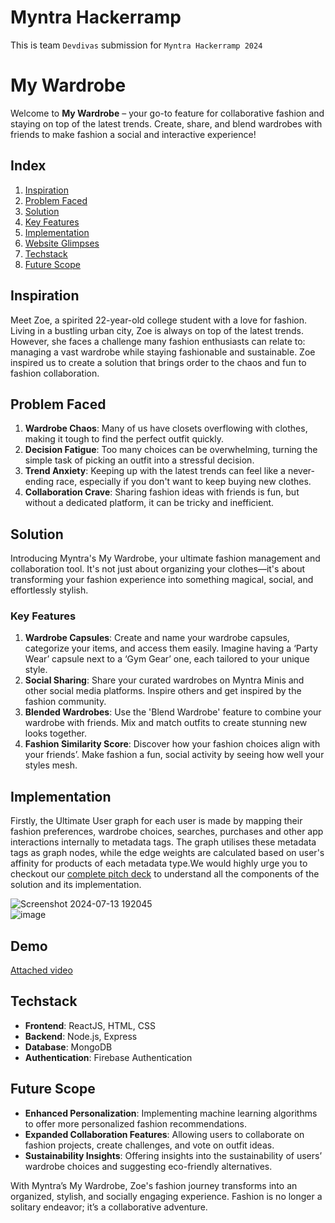 # Myntra Hackerramp
This is team `Devdivas` submission for `Myntra Hackerramp 2024`

# My Wardrobe 
Welcome to **My Wardrobe** – your go-to feature for collaborative fashion and staying on top of the latest trends. Create, share, and blend wardrobes with friends to make fashion a social and interactive experience!

## Index
1. [Inspiration](#inspiration)
2. [Problem Faced](#problem-faced)
3. [Solution](#solution)
6. [Key Features](#Key-Features)
7. [Implementation](#implementation)
8. [Website Glimpses](#Website-Glimpses)
9. [Techstack](#Techstack)
10. [Future Scope](#future-scope)

## Inspiration
Meet Zoe, a spirited 22-year-old college student with a love for fashion. Living in a bustling urban city, Zoe is always on top of the latest trends. However, she faces a challenge many fashion enthusiasts can relate to: managing a vast wardrobe while staying fashionable and sustainable. Zoe inspired us to create a solution that brings order to the chaos and fun to fashion collaboration.

## Problem Faced
1. **Wardrobe Chaos**: Many of us have closets overflowing with clothes, making it tough to find the perfect outfit quickly.
2. **Decision Fatigue**: Too many choices can be overwhelming, turning the simple task of picking an outfit into a stressful decision.
3. **Trend Anxiety**: Keeping up with the latest trends can feel like a never-ending race, especially if you don't want to keep buying new clothes.
4. **Collaboration Crave**: Sharing fashion ideas with friends is fun, but without a dedicated platform, it can be tricky and inefficient.

## Solution
Introducing Myntra's My Wardrobe, your ultimate fashion management and collaboration tool. It's not just about organizing your clothes—it's about transforming your fashion experience into something magical, social, and effortlessly stylish.


### Key Features
1. **Wardrobe Capsules**: Create and name your wardrobe capsules, categorize your items, and access them easily. Imagine having a ‘Party Wear’ capsule next to a ‘Gym Gear’ one, each tailored to your unique style.
2. **Social Sharing**: Share your curated wardrobes on Myntra Minis and other social media platforms. Inspire others and get inspired by the fashion community.
3. **Blended Wardrobes**: Use the 'Blend Wardrobe' feature to combine your wardrobe with friends. Mix and match outfits to create stunning new looks together.
4. **Fashion Similarity Score**: Discover how your fashion choices align with your friends’. Make fashion a fun, social activity by seeing how well your styles mesh.

 ## Implementation
Firstly, the Ultimate User graph for each user is made by mapping their fashion preferences, wardrobe choices, searches, purchases and other app interactions internally to metadata tags. The graph utilises these metadata tags as graph nodes, while the edge weights are calculated based on user's affinity for products of each metadata type.We would highly urge you to checkout our [complete pitch deck](https://drive.google.com/file/d/1Jx8SZ29iNiPXzBeavMATckn7_L-EEtNB/view?usp=drive_link) to understand all the components of the solution and its implementation.

![Screenshot 2024-07-13 192045](https://github.com/user-attachments/assets/c264a481-4d9c-42a8-a48a-ae27a308edc1)   
![image](https://github.com/user-attachments/assets/5ab50b44-0b26-4a91-aa62-dc70dbe9b255)


## Demo
[Attached video](https://drive.google.com/file/d/1VUb2-Tsf366Q38SVwQTMuRbzU6tQF23M/view?usp=drive_link)
## Techstack
- **Frontend**: ReactJS, HTML, CSS
- **Backend**: Node.js, Express
- **Database**: MongoDB
- **Authentication**: Firebase Authentication

## Future Scope
- **Enhanced Personalization**: Implementing machine learning algorithms to offer more personalized fashion recommendations.
- **Expanded Collaboration Features**: Allowing users to collaborate on fashion projects, create challenges, and vote on outfit ideas.
- **Sustainability Insights**: Offering insights into the sustainability of users’ wardrobe choices and suggesting eco-friendly alternatives.

With Myntra’s My Wardrobe, Zoe's fashion journey transforms into an organized, stylish, and socially engaging experience. Fashion is no longer a solitary endeavor; it’s a collaborative adventure.
